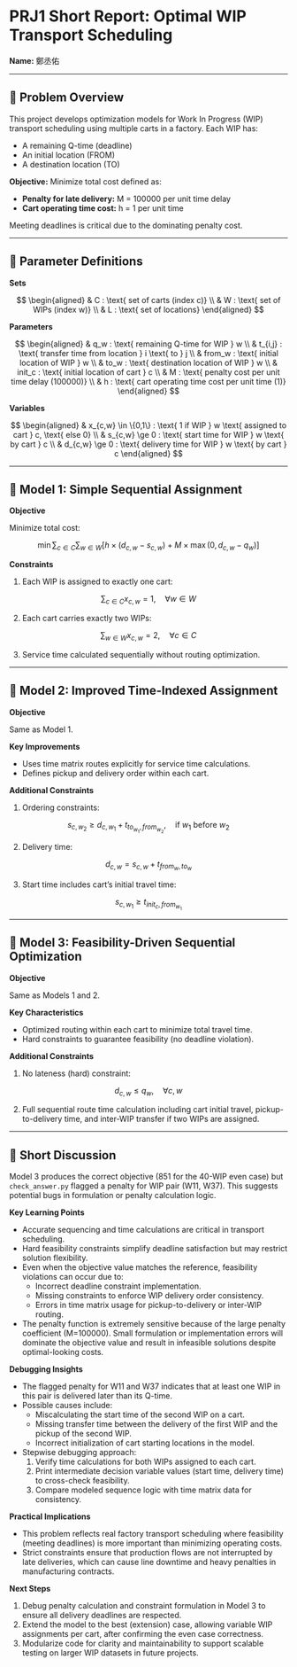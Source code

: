 # PRJ1 Short Report: Optimal WIP Transport Scheduling

**Name:** 鄭丞佑

---

## 🔹 Problem Overview

This project develops optimization models for Work In Progress (WIP) transport scheduling using multiple carts in a factory. Each WIP has:

- A remaining Q-time (deadline)
- An initial location (FROM)
- A destination location (TO)

**Objective:** Minimize total cost defined as:

- **Penalty for late delivery:** M = 100000 per unit time delay
- **Cart operating time cost:** h = 1 per unit time

Meeting deadlines is critical due to the dominating penalty cost.

---

## 🔹 Parameter Definitions

**Sets**

$$
\begin{aligned}
& C : \text{ set of carts (index c)} \\
& W : \text{ set of WIPs (index w)} \\
& L : \text{ set of locations}
\end{aligned}
$$

**Parameters**

$$
\begin{aligned}
& q_w : \text{ remaining Q-time for WIP } w \\
& t_{i,j} : \text{ transfer time from location } i \text{ to } j \\
& from_w : \text{ initial location of WIP } w \\
& to_w : \text{ destination location of WIP } w \\
& init_c : \text{ initial location of cart } c \\
& M : \text{ penalty cost per unit time delay (100000)} \\
& h : \text{ cart operating time cost per unit time (1)}
\end{aligned}
$$

**Variables**

$$
\begin{aligned}
& x_{c,w} \in \{0,1\} : \text{ 1 if WIP } w \text{ assigned to cart } c, \text{ else 0} \\
& s_{c,w} \ge 0 : \text{ start time for WIP } w \text{ by cart } c \\
& d_{c,w} \ge 0 : \text{ delivery time for WIP } w \text{ by cart } c
\end{aligned}
$$

---

## 🔹 Model 1: Simple Sequential Assignment

**Objective**

Minimize total cost:

$$
\min \sum_{c \in C} \sum_{w \in W} \left[ h \times (d_{c,w} - s_{c,w}) + M \times \max(0, d_{c,w} - q_w) \right]
$$

**Constraints**

1. Each WIP is assigned to exactly one cart:

$$
\sum_{c \in C} x_{c,w} = 1, \quad \forall w \in W
$$

2. Each cart carries exactly two WIPs:

$$
\sum_{w \in W} x_{c,w} = 2, \quad \forall c \in C
$$

3. Service time calculated sequentially without routing optimization.

---

## 🔹 Model 2: Improved Time-Indexed Assignment

**Objective**

Same as Model 1.

**Key Improvements**

- Uses time matrix routes explicitly for service time calculations.
- Defines pickup and delivery order within each cart.

**Additional Constraints**

1. Ordering constraints:

$$
s_{c,w_2} \ge d_{c,w_1} + t_{to_{w_1}, from_{w_2}}, \quad \text{if } w_1 \text{ before } w_2
$$

2. Delivery time:

$$
d_{c,w} = s_{c,w} + t_{from_w, to_w}
$$

3. Start time includes cart’s initial travel time:

$$
s_{c,w_1} \ge t_{init_c, from_{w_1}}
$$

---

## 🔹 Model 3: Feasibility-Driven Sequential Optimization

**Objective**

Same as Models 1 and 2.

**Key Characteristics**

- Optimized routing within each cart to minimize total travel time.
- Hard constraints to guarantee feasibility (no deadline violation).

**Additional Constraints**

1. No lateness (hard) constraint:

$$
d_{c,w} \le q_w, \quad \forall c, w
$$

2. Full sequential route time calculation including cart initial travel, pickup-to-delivery time, and inter-WIP transfer if two WIPs are assigned.

---

## 🔹 Short Discussion

Model 3 produces the correct objective (851 for the 40-WIP even case) but `check_answer.py` flagged a penalty for WIP pair (W11, W37). This suggests potential bugs in formulation or penalty calculation logic.

**Key Learning Points**

- Accurate sequencing and time calculations are critical in transport scheduling.
- Hard feasibility constraints simplify deadline satisfaction but may restrict solution flexibility.
- Even when the objective value matches the reference, feasibility violations can occur due to:
  - Incorrect deadline constraint implementation.
  - Missing constraints to enforce WIP delivery order consistency.
  - Errors in time matrix usage for pickup-to-delivery or inter-WIP routing.
- The penalty function is extremely sensitive because of the large penalty coefficient (M=100000). Small formulation or implementation errors will dominate the objective value and result in infeasible solutions despite optimal-looking costs.

**Debugging Insights**

- The flagged penalty for W11 and W37 indicates that at least one WIP in this pair is delivered later than its Q-time.
- Possible causes include:
  - Miscalculating the start time of the second WIP on a cart.
  - Missing transfer time between the delivery of the first WIP and the pickup of the second WIP.
  - Incorrect initialization of cart starting locations in the model.
- Stepwise debugging approach:
  1. Verify time calculations for both WIPs assigned to each cart.
  2. Print intermediate decision variable values (start time, delivery time) to cross-check feasibility.
  3. Compare modeled sequence logic with time matrix data for consistency.

**Practical Implications**

- This problem reflects real factory transport scheduling where feasibility (meeting deadlines) is more important than minimizing operating costs.
- Strict constraints ensure that production flows are not interrupted by late deliveries, which can cause line downtime and heavy penalties in manufacturing contracts.

**Next Steps**

1. Debug penalty calculation and constraint formulation in Model 3 to ensure all delivery deadlines are respected.
2. Extend the model to the best (extension) case, allowing variable WIP assignments per cart, after confirming the even case correctness.
3. Modularize code for clarity and maintainability to support scalable testing on larger WIP datasets in future projects.
